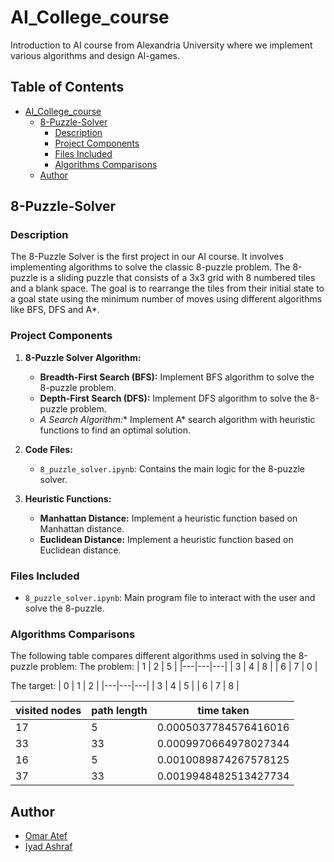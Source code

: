 # AI_College_course
Introduction to AI course from Alexandria University where we implement various algorithms and design AI-games.


## Table of Contents
- [AI_College_course](#AI_College_course)
  - [8-Puzzle-Solver](#8-Puzzle-Solver)
    - [Description](#Description)
    - [Project Components](#Project-Components)
    - [Files Included](#Files-included)
    - [Algorithms Comparisons](#Algorithms-Comparisons)
  - [Author](#author)

## 8-Puzzle-Solver

### Description
The 8-Puzzle Solver is the first project in our AI course. It involves implementing algorithms to solve the classic 8-puzzle problem. The 8-puzzle is a sliding puzzle that consists of a 3x3 grid with 8 numbered tiles and a blank space. The goal is to rearrange the tiles from their initial state to a goal state using the minimum number of moves using different algorithms like BFS, DFS and A*. 

### Project Components
1. **8-Puzzle Solver Algorithm:**
   - **Breadth-First Search (BFS):** Implement BFS algorithm to solve the 8-puzzle problem.
   - **Depth-First Search (DFS):** Implement DFS algorithm to solve the 8-puzzle problem.
   - **A* Search Algorithm:** Implement A* search algorithm with heuristic functions to find an optimal solution.

2. **Code Files:**
   - `8_puzzle_solver.ipynb`: Contains the main logic for the 8-puzzle solver.

3. **Heuristic Functions:**
   - **Manhattan Distance:** Implement a heuristic function based on Manhattan distance.
   - **Euclidean Distance:** Implement a heuristic function based on Euclidean distance.

### Files Included
- `8_puzzle_solver.ipynb`: Main program file to interact with the user and solve the 8-puzzle.

### Algorithms Comparisons
The following table compares different algorithms used in solving the 8-puzzle problem:
The problem:
| 1 | 2 | 5 |
|---|---|---|
| 3 | 4 | 8 |
| 6 | 7 | 0 |

The target:
| 0 | 1 | 2 |
|---|---|---|
| 3 | 4 | 5 |
| 6 | 7 | 8 |

| visited nodes | path length | time taken |
|----------|----------|----------|
| 17 | 5 | 0.0005037784576416016 |
| 33 | 33 | 0.0009970664978027344|
| 16 | 5 | 0.0010089874267578125 |
| 37 | 33 | 0.0019948482513427734 |

## Author
- [Omar Atef](https://github.com/Omar-Atef-Bakr)
- [Iyad Ashraf](https://github.com/eyadashrafkh)

